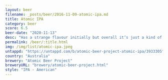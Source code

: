 ```yaml
---
layout: beer
filename: _posts/beer/2016-11-09-atomic-ipa.md
title: Atomic IPA
category: beer
score: 6.5
beer-date: "2020-11-13"
desc: "Has a strange flavour initially but overall it’s just a kind of mid ground IPA"
permalink: /beer/:title.html
img: /img/list/atomic-ipa.jpeg
untappd: "https://untappd.com/b/atomic-beer-project-atomic-ipa/3933305"
country: "Australia"
brewery: "Atomic Beer Project"
breweryURL: "brewery/atomic-beer-project.html"
style: "IPA - American"
---
```

